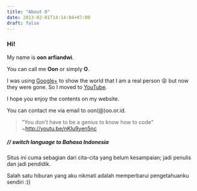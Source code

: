 ```yaml
---
title: "About O"
date: 2013-02-01T14:14:04+07:00
draft: false
---
```


### Hi!

My name is **oon arfiandwi**.

You can call me **Oon** or simply **O**.

I was using [Google+](http://plus.google.com/u/0/102354805749063623353) to show the world that I am a real person :stuck_out_tongue_closed_eyes: but now they were gone.
So I moved to [YouTube](https://youtube.com/oonid "youtube channel oon arfiandwi").

I hope you enjoy the contents on my website.

You can contact me via email to oon(@)oo.or.id.

> "You don't have to be a genius to know how to code" ~http://youtu.be/nKIu9yen5nc

##### // switch language to Bahasa Indonesia

Situs ini cuma sebagian dari cita-cita yang belum kesampaian; jadi penulis dan jadi pendidik.

Salah satu hiburan yang aku nikmati adalah memperbarui pengetahuanku sendiri :))
